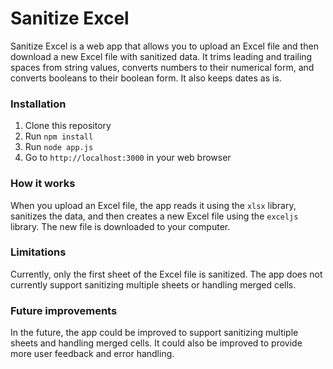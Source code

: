 # Sanitize Excel

Sanitize Excel is a web app that allows you to upload an Excel file and then download a new Excel file with sanitized data. It trims leading and trailing spaces from string values, converts numbers to their numerical form, and converts booleans to their boolean form. It also keeps dates as is.

### Installation

1. Clone this repository
2. Run `npm install`
3. Run `node app.js`
4. Go to `http://localhost:3000` in your web browser

### How it works

When you upload an Excel file, the app reads it using the `xlsx` library, sanitizes the data, and then creates a new Excel file using the `exceljs` library. The new file is downloaded to your computer.

### Limitations

Currently, only the first sheet of the Excel file is sanitized. The app does not currently support sanitizing multiple sheets or handling merged cells.

### Future improvements

In the future, the app could be improved to support sanitizing multiple sheets and handling merged cells. It could also be improved to provide more user feedback and error handling.



